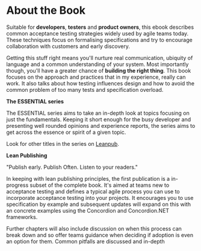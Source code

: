 
# About the Book

Suitable for **developers**, **testers** and **product owners**, this ebook describes common acceptance testing strategies widely used by agile teams today. These techniques focus on formalising specifications and try to encourage collaboration with customers and early discovery.

Getting this stuff right means you'll nurture real communication, ubiquity of language and a common understanding of your system. Most importantly though, you'll have a greater chance of **building the right thing**. This book focuses on the approach and practices that in my experience, really can work. It also talks about how testing influences design and how to avoid the common problem of too many tests and specification overload.

**The ESSENTIAL series**

The ESSENTIAL series aims to take an in-depth look at topics focusing on just the fundamentals. Keeping it short enough for the busy developer and presenting well rounded opinions and experience reports, the series aims to get across the essence or spirit of a given topic.

Look for other titles in the series on [Leanpub](https://leanpub.com/u/tobyweston).

**Lean Publishing**

"Publish early. Publish Often. Listen to your readers."

In keeping with lean publishing principles, the first publication is a in-progress subset of the complete book. It's aimed at teams new to acceptance testing and defines a typical agile process you can use to incorporate acceptance testing into your projects. It encourages you to use specification by example and subsequent updates will expand on this with an concrete examples using the Concordion and Concordion.NET frameworks.

Further chapters will also include discussion on when this process can break down and so offer teams guidance when deciding if adoption is even an option for them. Common pitfalls are discussed and in-depth